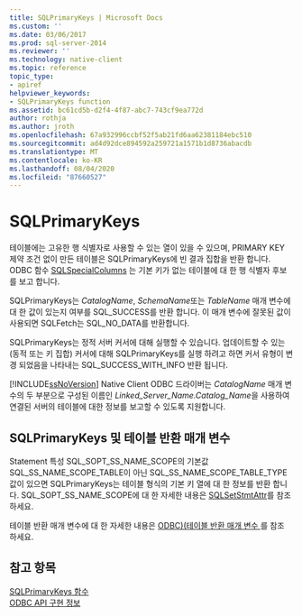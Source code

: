 ```yaml
---
title: SQLPrimaryKeys | Microsoft Docs
ms.custom: ''
ms.date: 03/06/2017
ms.prod: sql-server-2014
ms.reviewer: ''
ms.technology: native-client
ms.topic: reference
topic_type:
- apiref
helpviewer_keywords:
- SQLPrimaryKeys function
ms.assetid: bc61cd5b-d2f4-4f87-abc7-743cf9ea772d
author: rothja
ms.author: jroth
ms.openlocfilehash: 67a932996ccbf52f5ab21fd6aa62381184ebc510
ms.sourcegitcommit: ad4d92dce894592a259721a1571b1d8736abacdb
ms.translationtype: MT
ms.contentlocale: ko-KR
ms.lasthandoff: 08/04/2020
ms.locfileid: "87660527"
---
```

# <a name="sqlprimarykeys"></a>SQLPrimaryKeys
  테이블에는 고유한 행 식별자로 사용할 수 있는 열이 있을 수 있으며, PRIMARY KEY 제약 조건 없이 만든 테이블은 SQLPrimaryKeys에 빈 결과 집합을 반환 합니다. ODBC 함수 [SQLSpecialColumns](sqlspecialcolumns.md) 는 기본 키가 없는 테이블에 대 한 행 식별자 후보를 보고 합니다.  
  
 SQLPrimaryKeys는 *CatalogName*, *SchemaName*또는 *TableName* 매개 변수에 대 한 값이 있는지 여부를 SQL_SUCCESS를 반환 합니다. 이 매개 변수에 잘못된 값이 사용되면 SQLFetch는 SQL_NO_DATA를 반환합니다.  
  
 SQLPrimaryKeys는 정적 서버 커서에 대해 실행할 수 있습니다. 업데이트할 수 있는 (동적 또는 키 집합) 커서에 대해 SQLPrimaryKeys를 실행 하려고 하면 커서 유형이 변경 되었음을 나타내는 SQL_SUCCESS_WITH_INFO 반환 됩니다.  
  
 [!INCLUDE[ssNoVersion](../../includes/ssnoversion-md.md)] Native Client ODBC 드라이버는 *CatalogName* 매개 변수의 두 부분으로 구성된 이름인 *Linked_Server_Name.Catalog_Name*을 사용하여 연결된 서버의 테이블에 대한 정보를 보고할 수 있도록 지원합니다.  
  
## <a name="sqlprimarykeys-and-table-valued-parameters"></a>SQLPrimaryKeys 및 테이블 반환 매개 변수  
 Statement 특성 SQL_SOPT_SS_NAME_SCOPE의 기본값 SQL_SS_NAME_SCOPE_TABLE이 아닌 SQL_SS_NAME_SCOPE_TABLE_TYPE 값이 있으면 SQLPrimaryKeys는 테이블 형식의 기본 키 열에 대 한 정보를 반환 합니다. SQL_SOPT_SS_NAME_SCOPE에 대 한 자세한 내용은 [SQLSetStmtAttr](sqlsetstmtattr.md)를 참조 하세요.  
  
 테이블 반환 매개 변수에 대 한 자세한 내용은 [ODBC&#41;&#40;테이블 반환 매개 변수 ](../native-client-odbc-table-valued-parameters/table-valued-parameters-odbc.md)를 참조 하세요.  
  
## <a name="see-also"></a>참고 항목  
 [SQLPrimaryKeys 함수](https://go.microsoft.com/fwlink/?LinkId=59361)   
 [ODBC API 구현 정보](odbc-api-implementation-details.md)  
  
  

